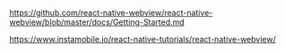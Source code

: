 https://github.com/react-native-webview/react-native-webview/blob/master/docs/Getting-Started.md

https://www.instamobile.io/react-native-tutorials/react-native-webview/